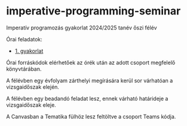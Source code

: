 # imperative-programming-seminar

Imperatív programozás gyakorlat 2024/2025 tanév őszi félév

Órai feladatok:

* [1. gyakorlat](exercises/01.md)


Órai forráskódok elérhetőek az órék után az adott csoport megfelelő könyvtárában.

A félévben egy évfolyam zárthelyi megírására kerül sor várhatóan a vizsgaidőszak elején.

A félévben egy beadandó feladat lesz, ennek várható határideje a vizsgaidőszak eleje.

A Canvasban a Tematika fülhöz lesz feltöltve a csoport Teams kódja.

